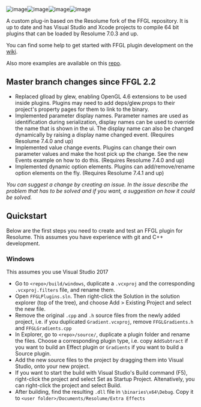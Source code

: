 ![image](https://user-images.githubusercontent.com/53759287/150963688-497e5f63-fcb5-45e7-aa6b-9a6cc6d00623.png)![image](https://user-images.githubusercontent.com/53759287/150963396-02407643-f98e-40a3-aff2-6a483e5a97e7.png)![image](https://user-images.githubusercontent.com/53759287/150963471-7c3f3872-5cb7-48b4-b39b-daf88c0ddb40.png)![image](https://user-images.githubusercontent.com/53759287/150963574-55bca4cf-08d7-4f70-89aa-082408ca4891.png)



A custom plug-in based on the Resolume fork of the FFGL repository. 
It is up to date and has Visual Studio and Xcode projects to compile 64 bit plugins that can be loaded by Resolume 7.0.3 and up.

You can find some help to get started with FFGL plugin development on the [wiki](https://github.com/resolume/ffgl/wiki).

Also more examples are available on this [repo](https://github.com/flyingrub/ffgl/tree/more/).

## Master branch changes since FFGL 2.2
- Replaced glload by glew, enabling OpenGL 4.6 extensions to be used inside plugins. Plugins may need to add deps/glew.props to their project's property pages for them to link to the binary.
- Implemented parameter display names. Parameter names are used as identification during serialization, display names can be used to override the name that is shown in the ui. The display name can also be changed dynamically by raising a display name changed event. (Requires Resolume 7.4.0 and up)
- Implemented value change events. Plugins can change their own parameter values and make the host pick up the change. See the new Events example on how to do this. (Requires Resolume 7.4.0 and up)
- Implemented dynamic option elements. Plugins can add/remove/rename option elements on the fly. (Requires Resolume 7.4.1 and up)

*You can suggest a change by creating an issue. In the issue describe the problem that has to be solved and if you want, a suggestion on how it could be solved.*

## Quickstart

Below are the first steps you need to create and test an FFGL plugin for Resolume. This assumes you have experience with git and C++ development.

### Windows 

This assumes you use Visual Studio 2017

- Go to `<repo>/build/windows`, duplicate a `.vcxproj` and the corresponding `.vcxproj.filters` file, and rename them.
- Open `FFGLPlugins.sln`. Then right-click the Solution in the solution explorer (top of the tree), and choose Add > Existing Project and select the new file.
- Remove the original `.cpp` and `.h` source files from the newly added project, i.e. if you duplicated `Gradient.vcxproj`, remove `FFGLGradients.h` and `FFGLGradients.cpp`
- In Explorer, go to `<repo>/source/`, duplicate a plugin folder and rename the files. Choose a corresponding plugin type, i.e. copy `AddSubtract` if you want to build an Effect plugin or `Gradients` if you want to build a Source plugin.
- Add the new source files to the project by dragging them into Visual Studio, onto your new project.
- If you want to start the build with Visual Studio's Build command (F5), right-click the project and select Set as Startup Project. Altenatively, you can right-click the project and select Build.
- After building, find the resulting `.dll` file in `\binaries\x64\Debug`. Copy it to `<user folder>/Documents/Resolume/Extra Effects`

